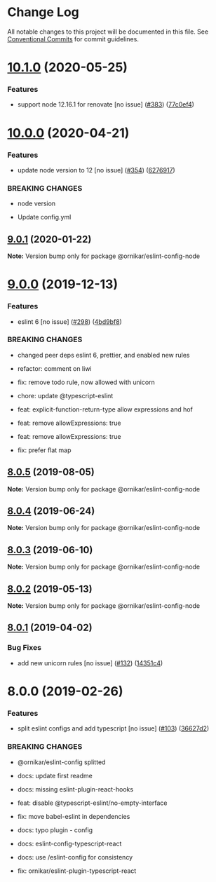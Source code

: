# Change Log

All notable changes to this project will be documented in this file.
See [Conventional Commits](https://conventionalcommits.org) for commit guidelines.

# [10.1.0](https://github.com/ornikar/shared-configs/compare/@ornikar/eslint-config-node@10.0.0...@ornikar/eslint-config-node@10.1.0) (2020-05-25)


### Features

* support node 12.16.1 for renovate [no issue] ([#383](https://github.com/ornikar/shared-configs/issues/383)) ([77c0ef4](https://github.com/ornikar/shared-configs/commit/77c0ef4))





# [10.0.0](https://github.com/ornikar/shared-configs/compare/@ornikar/eslint-config-node@9.0.1...@ornikar/eslint-config-node@10.0.0) (2020-04-21)


### Features

* update node version to 12 [no issue] ([#354](https://github.com/ornikar/shared-configs/issues/354)) ([6276917](https://github.com/ornikar/shared-configs/commit/6276917))


### BREAKING CHANGES

* node version

* Update config.yml





## [9.0.1](https://github.com/ornikar/shared-configs/compare/@ornikar/eslint-config-node@9.0.0...@ornikar/eslint-config-node@9.0.1) (2020-01-22)

**Note:** Version bump only for package @ornikar/eslint-config-node





# [9.0.0](https://github.com/ornikar/shared-configs/compare/@ornikar/eslint-config-node@8.0.5...@ornikar/eslint-config-node@9.0.0) (2019-12-13)


### Features

* eslint 6 [no issue] ([#298](https://github.com/ornikar/shared-configs/issues/298)) ([4bd9bf8](https://github.com/ornikar/shared-configs/commit/4bd9bf8))


### BREAKING CHANGES

* changed peer deps eslint 6, prettier, and enabled new rules

* refactor: comment on liwi

* fix: remove todo rule, now allowed with unicorn

* chore: update @typescript-eslint

* feat: explicit-function-return-type allow expressions and hof

* feat: remove allowExpressions: true

* feat: remove allowExpressions: true

* fix: prefer flat map





## [8.0.5](https://github.com/ornikar/shared-configs/compare/@ornikar/eslint-config-node@8.0.4...@ornikar/eslint-config-node@8.0.5) (2019-08-05)

**Note:** Version bump only for package @ornikar/eslint-config-node





## [8.0.4](https://github.com/ornikar/shared-configs/compare/@ornikar/eslint-config-node@8.0.3...@ornikar/eslint-config-node@8.0.4) (2019-06-24)

**Note:** Version bump only for package @ornikar/eslint-config-node





## [8.0.3](https://github.com/ornikar/shared-configs/compare/@ornikar/eslint-config-node@8.0.2...@ornikar/eslint-config-node@8.0.3) (2019-06-10)

**Note:** Version bump only for package @ornikar/eslint-config-node





## [8.0.2](https://github.com/ornikar/shared-configs/compare/@ornikar/eslint-config-node@8.0.1...@ornikar/eslint-config-node@8.0.2) (2019-05-13)

**Note:** Version bump only for package @ornikar/eslint-config-node





## [8.0.1](https://github.com/ornikar/shared-configs/compare/@ornikar/eslint-config-node@8.0.0...@ornikar/eslint-config-node@8.0.1) (2019-04-02)


### Bug Fixes

* add new unicorn rules [no issue] ([#132](https://github.com/ornikar/shared-configs/issues/132)) ([14351c4](https://github.com/ornikar/shared-configs/commit/14351c4))





# 8.0.0 (2019-02-26)


### Features

* split eslint configs and add typescript [no issue] ([#103](https://github.com/ornikar/shared-configs/issues/103)) ([36627d2](https://github.com/ornikar/shared-configs/commit/36627d2))


### BREAKING CHANGES

* @ornikar/eslint-config splitted

* docs: update first readme

* docs: missing eslint-plugin-react-hooks

* feat: disable @typescript-eslint/no-empty-interface

* fix: move babel-eslint in dependencies

* docs: typo plugin - config

* docs: eslint-config-typescript-react

* docs: use /eslint-config for consistency

* fix: ornikar/eslint-plugin-typescript-react
